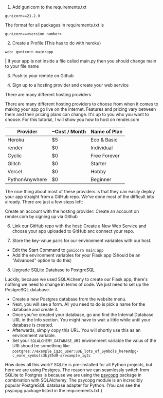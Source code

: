 1. Add gunicorn to the requirements.txt

```
gunicorn==21.2.0
```

The format for all packages in requirements.txt is

```
gunicorn==<version number>

```

2. Create a Profile (This has to do with heroku)

```
web: gunicorn main:app
```

| If your app is not inside a file called main.py then you should change main to your file name

3. Push to your remote on Github

4. Sign up to a hosting provider and create your web service

There are many different hosting providers

There are many different hosting providers to choose from when it comes to making your app go live on the internet. Features and pricing vary between them and their pricing plans can change. It's up to you who you want to choose. For this tutorial, I will show you how to host on render.com

| Provider       | ~Cost / Month | Name of Plan |
| -------------- | ------------- | ------------ |
| Heroku         | $5            | Eco & Basic  |
| render         | $0            | Individual   |
| Cyclic         | $0            | Free Forever |
| Glitch         | $0            | Starter      |
| Vercel         | $0            | Hobby        |
| PythonAnywhere | $0            | Beginner     |

The nice thing about most of these providers is that they can easily deploy your app straight from a GitHub repo. We've done most of the difficult bits already. There are just a few steps left:

Create an account with the hosting provider: Create an account on render.com by signing up via Github

6. Link our GitHub repo with the host: Create a New Web Service and choose your app uploaded to GitHub anc connect your repo.

7. Store the key-value pairs for our environment variables with our host.

- Edit the Start Command to `gunicorn main:app`
- Add the environment variables for your Flask app (Should be an "Advanced" option to do this)

8. Upgrade SQLite Database to PostgreSQL

Luckily, because we used SQLAlchemy to create our Flask app, there's nothing we need to change in terms of code. We just need to set up the PostgreSQL database.

- Create a new Postgres database from the website menu.
- Next, you will see a form. All you need to do is pick a name for the database and create it.
- Once you've created your database, go and find the Internal Database URL in the Info section. You might have to wait a little while until your database is created.
- Afterwards, simply copy this URL. You will shortly use this as an environment variable.
- Set your `SQLALCHEMY_DATABASE_URI` environment variable the valus of the URI shoud be something like `postgres://example_ig2c_user:u0E_lots_of_Symbols_here@dpg-c_more_symbols3bj85d0-a/example_ig2c`

How does all this work? SQLite is pre-installed for all Python projects, but here we are using Postgres. The reason we can seamlessly switch from SQLite to Postgres is because we are using the [psycopg](https://pypi.org/project/psycopg2-binary/) package in combination with SQLAlchemy. The psycopg module is an incredibly popular PostgreSQL database adapter for Python. (You can see the psycopg package listed in the requirements.txt.)
